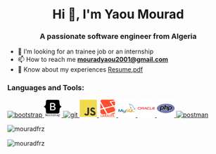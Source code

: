 <h1 align="center">Hi 👋, I'm Yaou Mourad</h1>
<h3 align="center">A passionate software engineer from Algeria</h3>

- 🤝 I’m looking for an trainee job or an internship
- 📫 How to reach me **mouradyaou2001@gmail.com**
- 📄 Know about my experiences [Resume.pdf](https://docs.google.com/document/d/1wXq5UI7RljpJ1a99ORfmOhOB_lbyPDvxGhNdZl-LJug/edit)



<p align="left">
</p>

<h3 align="left">Languages and Tools:</h3>
<p align="left">
  <a href="https://reactjs.org/" target="_blank" rel="noreferrer">
  <img src="https://upload.wikimedia.org/wikipedia/commons/thumb/a/a7/React-icon.svg/2300px-React-icon.svg.png" alt="bootstrap" width="40" height="35"/>
 </a>
  <a href="https://getbootstrap.com" target="_blank" rel="noreferrer">
  <img src="https://raw.githubusercontent.com/devicons/devicon/master/icons/bootstrap/bootstrap-plain-wordmark.svg" alt="bootstrap" width="40" height="40"/>
 </a> 
 <a href="https://git-scm.com/" target="_blank" rel="noreferrer"> 
   <img src="https://www.vectorlogo.zone/logos/git-scm/git-scm-icon.svg" alt="git" width="40" height="40"/>
 </a>
 <a href="https://developer.mozilla.org/en-US/docs/Web/JavaScript" target="_blank" rel="noreferrer"> 
   <img src="https://raw.githubusercontent.com/devicons/devicon/master/icons/javascript/javascript-original.svg" alt="javascript" width="40" height="40"/>
 </a> <a href="https://laravel.com/" target="_blank" rel="noreferrer"> <img src="https://raw.githubusercontent.com/devicons/devicon/master/icons/laravel/laravel-plain-wordmark.svg" alt="laravel" width="40" height="40"/> </a> <a href="https://www.mysql.com/" target="_blank" rel="noreferrer"> <img src="https://raw.githubusercontent.com/devicons/devicon/master/icons/mysql/mysql-original-wordmark.svg" alt="mysql" width="40" height="40"/> </a> <a href="https://www.oracle.com/" target="_blank" rel="noreferrer"> <img src="https://raw.githubusercontent.com/devicons/devicon/master/icons/oracle/oracle-original.svg" alt="oracle" width="40" height="40"/> </a> <a href="https://www.php.net" target="_blank" rel="noreferrer"> <img src="https://raw.githubusercontent.com/devicons/devicon/master/icons/php/php-original.svg" alt="php" width="40" height="40"/> </a> <a href="https://postman.com" target="_blank" rel="noreferrer"> <img src="https://www.vectorlogo.zone/logos/getpostman/getpostman-icon.svg" alt="postman" width="40" height="40"/> </a> </p>

<p><img align="center" src="https://github-readme-stats.vercel.app/api/top-langs?username=mouradfrz&show_icons=true&locale=en&layout=compact" alt="mouradfrz" /></p>

<p><img align="center" src="https://github-readme-streak-stats.herokuapp.com/?user=mouradfrz&" alt="mouradfrz" /></p>
